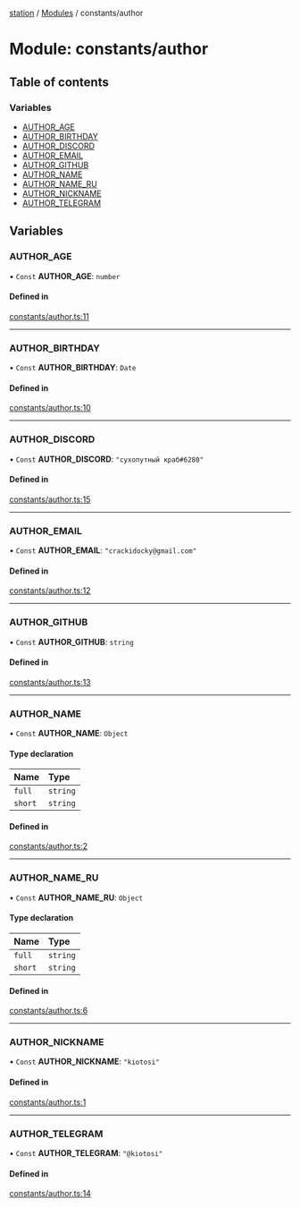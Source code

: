 [station](../README.md) / [Modules](../modules.md) / constants/author

# Module: constants/author

## Table of contents

### Variables

- [AUTHOR\_AGE](constants_author.md#author_age)
- [AUTHOR\_BIRTHDAY](constants_author.md#author_birthday)
- [AUTHOR\_DISCORD](constants_author.md#author_discord)
- [AUTHOR\_EMAIL](constants_author.md#author_email)
- [AUTHOR\_GITHUB](constants_author.md#author_github)
- [AUTHOR\_NAME](constants_author.md#author_name)
- [AUTHOR\_NAME\_RU](constants_author.md#author_name_ru)
- [AUTHOR\_NICKNAME](constants_author.md#author_nickname)
- [AUTHOR\_TELEGRAM](constants_author.md#author_telegram)

## Variables

### AUTHOR\_AGE

• `Const` **AUTHOR\_AGE**: `number`

#### Defined in

[constants/author.ts:11](https://github.com/kiotosi/station/blob/f3aa893/constants/author.ts#L11)

___

### AUTHOR\_BIRTHDAY

• `Const` **AUTHOR\_BIRTHDAY**: `Date`

#### Defined in

[constants/author.ts:10](https://github.com/kiotosi/station/blob/f3aa893/constants/author.ts#L10)

___

### AUTHOR\_DISCORD

• `Const` **AUTHOR\_DISCORD**: ``"сухопутный краб#6280"``

#### Defined in

[constants/author.ts:15](https://github.com/kiotosi/station/blob/f3aa893/constants/author.ts#L15)

___

### AUTHOR\_EMAIL

• `Const` **AUTHOR\_EMAIL**: ``"crackidocky@gmail.com"``

#### Defined in

[constants/author.ts:12](https://github.com/kiotosi/station/blob/f3aa893/constants/author.ts#L12)

___

### AUTHOR\_GITHUB

• `Const` **AUTHOR\_GITHUB**: `string`

#### Defined in

[constants/author.ts:13](https://github.com/kiotosi/station/blob/f3aa893/constants/author.ts#L13)

___

### AUTHOR\_NAME

• `Const` **AUTHOR\_NAME**: `Object`

#### Type declaration

| Name | Type |
| :------ | :------ |
| `full` | `string` |
| `short` | `string` |

#### Defined in

[constants/author.ts:2](https://github.com/kiotosi/station/blob/f3aa893/constants/author.ts#L2)

___

### AUTHOR\_NAME\_RU

• `Const` **AUTHOR\_NAME\_RU**: `Object`

#### Type declaration

| Name | Type |
| :------ | :------ |
| `full` | `string` |
| `short` | `string` |

#### Defined in

[constants/author.ts:6](https://github.com/kiotosi/station/blob/f3aa893/constants/author.ts#L6)

___

### AUTHOR\_NICKNAME

• `Const` **AUTHOR\_NICKNAME**: ``"kiotosi"``

#### Defined in

[constants/author.ts:1](https://github.com/kiotosi/station/blob/f3aa893/constants/author.ts#L1)

___

### AUTHOR\_TELEGRAM

• `Const` **AUTHOR\_TELEGRAM**: ``"@kiotosi"``

#### Defined in

[constants/author.ts:14](https://github.com/kiotosi/station/blob/f3aa893/constants/author.ts#L14)
